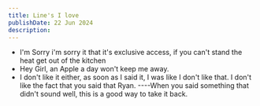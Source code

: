 ```yaml
---
title: Line's I love
publishDate: 22 Jun 2024
description: 
---
```


- I'm Sorry i'm sorry it that it's exclusive access, if you can't stand the heat get out of the kitchen
- Hey Girl, an Apple a day won't keep me away.
- I don't like it either, as soon as I said it, I was like I don't like that. I don't like the fact that you said that Ryan.  ----When you said something that didn't sound well, this is a good way to take it back.
